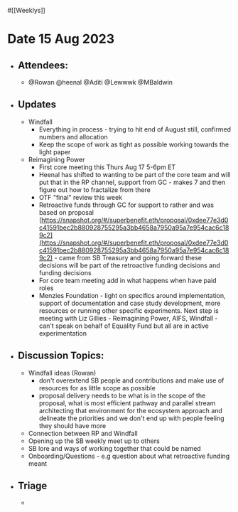 #[[Weeklys]] 
# **Date 15 Aug 2023**
- ## Attendees:
	- @Rowan  @heenal @Aditi @Lewwwk @MBaldwin 
- ## Updates
	- Windfall
		- Everything in process - trying to hit end of August still, confirmed numbers and allocation 
		- Keep the scope of work as tight as possible working towards the light paper
	- Reimagining Power 
		- First core meeting this Thurs Aug 17 5-6pm ET
		- Heenal has shifted to wanting to be part of the core team and will put that in the RP channel, support from GC - makes 7 and then figure out how to fractalize from there
		- OTF "final" review this week 
		- Retroactive funds through GC for support to rather and was based on proposal [https://snapshot.org/#/superbenefit.eth/proposal/0xdee77e3d0c41591bec2b880928755295a3bb4658a7950a95a7e954cac6c189c2](https://snapshot.org/#/superbenefit.eth/proposal/0xdee77e3d0c41591bec2b880928755295a3bb4658a7950a95a7e954cac6c189c2)  - came from SB Treasury and going forward these decisions will be part of the retroactive funding decisions and funding decisions 
		- For core team meeting add in what happens when have paid roles
		- Menzies Foundation - light on specifics around implementation, support of documentation and case study development, more resources or running other specific experiments. Next step is meeting with Liz Gillies - Reimagining Power, AIFS, Windfall - can't speak on behalf of Equality Fund but all are in active experimentation 
- ## Discussion Topics:
	- Windfall ideas (Rowan)
		- don't overextend SB people and contributions and make use of resources for as little scope as possible
		- proposal delivery needs to be what is in the scope of the proposal, what is most efficient pathway and parallel stream architecting that environment for the ecosystem approach and delineate the priorities and we don't end up with people feeling they should have more 
	- Connection between RP and Windfall
	- Opening up the SB weekly meet up to others 
	- SB lore and ways of working together that could be named
	- Onboarding/Questions - e.g question about what retroactive funding meant
- ## Triage
	- 
